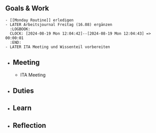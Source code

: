 ## Goals & Work
	- [[Monday Routine]] erledigen
	- LATER Arbeitsjournal Freitag (16.08) ergänzen
	  :LOGBOOK:
	  CLOCK: [2024-08-19 Mon 12:04:42]--[2024-08-19 Mon 12:04:43] =>  00:00:01
	  :END:
	- LATER ITA Meeting und Wissenteil vorbereiten
- ## Meeting
	- ITA Meeting
- ## Duties
- ## Learn
- ## Reflection